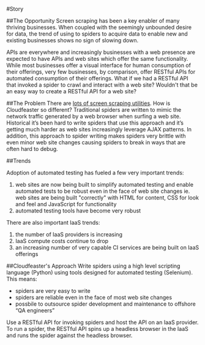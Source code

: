 #Story

##The Opportunity
Screen scraping has been a key enabler of many thriving businesses.
When coupled with the seemingly unbounded desire for data,
the trend of using to spiders to acquire data to enable new
and existing businesses shows no sign of slowing down.

APIs are everywhere and increasingly businesses with a web presence
are expected
to have APIs and web sites which offer the same functionality.
While most businesses offer a visual interface for human consumption
of their offerings,
very few businesses, by comparison, offer RESTful APIs for
automated consumption of their offerings.
What if we had a RESTful API that invoked a
spider to crawl and interact with a web site?
Wouldn't that be an easy way to create a RESTful API for
a web site?

##The Problem
There are
[lots of screen scraping utilities](other_screen_screen_scapers.md).
How is Cloudfeaster so different?
Traditional spiders are written to mimic the network traffic
generated by a web browser when surfing a web site.
Historical it’s been hard to write spiders that use this approach
and it’s getting much harder as web sites increasingly leverage
AJAX patterns.
In addition, this approach to spider writing makes spiders very brittle
with even minor web site changes causing spiders to break
in ways that are often hard to debug.

##Trends

Adoption of automated testing has fueled a few very important trends:
1. web sites are now being built to simplify automated testing
and enable automated tests to be robust even in the face of web
site changes ie. web sites
are being built "correctly" with HTML for content,
CSS for look and feel and JavaScript for functionality
1. automated testing tools have become very robust

There are also important IaaS trends:
1. the number of IaaS providers is increasing
1. IaaS compute costs continue to drop
1. an increasing number of very capable CI services
are being built on IaaS offerings

##Cloudfeaster's Approach
Write spiders using a high level scripting language (Python)
using tools designed for automated testing (Selenium).
This means:
  * spiders are very easy to write
  * spiders are reliable even in the face of most web site changes
  * possbile to outsource spider development and maintenance to offshore
  “QA engineers”

Use a RESTful API for invoking spiders and host the API
on an IaaS provider. To run a spider, the RESTful API spins
up a headless browser
in the IaaS and runs the spider against the headless browser.
